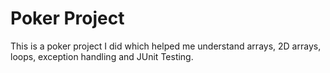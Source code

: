 # Poker Project
This is a poker project I did which helped me understand arrays, 2D arrays, loops, exception handling and JUnit Testing. 
